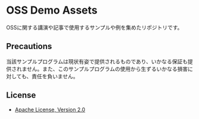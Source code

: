 # OSS Demo Assets

OSSに関する講演や記事で使用するサンプルや例を集めたリポジトリです。

## Precautions

当該サンプルプログラムは現状有姿で提供されるものであり、いかなる保証も提供されません。また、このサンプルプログラムの使用から生ずるいかなる損害に対しても、責任を負いません。

## License

* [Apache License, Version 2.0](./LICENSE)
